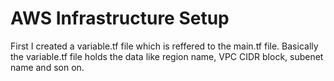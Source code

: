 # AWS Infrastructure Setup
First I created a variable.tf file which is reffered to the main.tf file. Basically the variable.tf file holds the data like region name, VPC CIDR block, subenet name and son on. 
